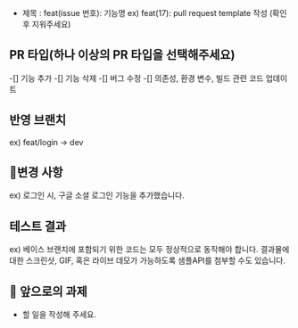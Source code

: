 - 제목 : feat(issue 번호): 기능명
  ex) feat(17): pull request template 작성
  (확인 후 지워주세요)
  
## PR 타입(하나 이상의 PR 타입을 선택해주세요)
-[] 기능 추가
-[] 기능 삭제
-[] 버그 수정
-[] 의존성, 환경 변수, 빌드 관련 코드 업데이트

## 반영 브랜치
ex) feat/login -> dev

## 🔎변경 사항
ex) 로그인 시, 구글 소셜 로그인 기능을 추가했습니다.

## 테스트 결과
ex) 베이스 브랜치에 포함되기 위한 코드는 모두 정상적으로 동작해야 합니다. 
결과물에 대한 스크린샷, GIF, 혹은 라이브 데모가 가능하도록 샘플API를 첨부할 수도 있습니다.

## 🔧 앞으로의 과제
- 할 일을 작성해 주세요.

